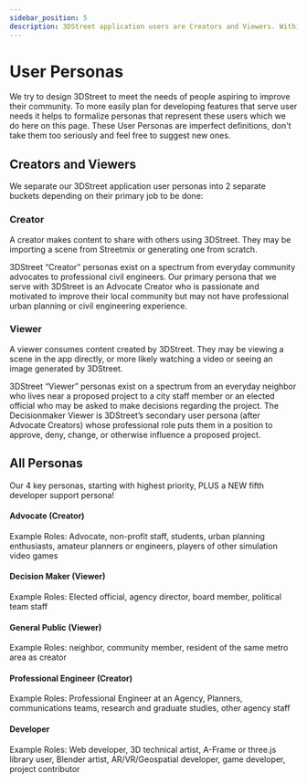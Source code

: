 ```yaml
---
sidebar_position: 5
description: 3DStreet application users are Creators and Viewers. Within those buckets are a wide spectrum of users -- Creators may be amateurs or professionals, Viewers may be neighbors or politicians, and everywhere in-between.
---
```


# User Personas
We try to design 3DStreet to meet the needs of people aspiring to improve their community. To more easily plan for developing features that serve user needs it helps to formalize personas that represent these users which we do here on this page. These User Personas are imperfect definitions, don't take them too seriously and feel free to suggest new ones.

## Creators and Viewers
We separate our 3DStreet application user personas into 2 separate buckets depending on their primary job to be done:

### Creator
A creator makes content to share with others using 3DStreet. They may be importing a scene from Streetmix or generating one from scratch.

3DStreet “Creator” personas exist on a spectrum from everyday community advocates to professional civil engineers. Our primary persona that we serve with 3DStreet is an Advocate Creator who is passionate and motivated to improve their local community but may not have professional urban planning or civil engineering experience.

### Viewer
A viewer consumes content created by 3DStreet. They may be viewing a scene in the app directly, or more likely watching a video or seeing an image generated by 3DStreet.

3DStreet “Viewer” personas exist on a spectrum from an everyday neighbor who lives near a proposed project to a city staff member or an elected official who may be asked to make decisions regarding the project. The Decisionmaker Viewer is 3DStreet’s secondary user persona (after Advocate Creators) whose professional role puts them in a position to approve, deny, change, or otherwise influence a proposed project.

## All Personas
Our 4 key personas, starting with highest priority, PLUS a NEW fifth developer support persona!

#### Advocate (Creator)

Example Roles: Advocate, non-profit staff, students, urban planning enthusiasts, amateur planners or engineers, players of other simulation video games

#### Decision Maker (Viewer)

Example Roles: Elected official, agency director, board member, political team staff

#### General Public (Viewer)

Example Roles: neighbor, community member, resident of the same metro area as creator

#### Professional Engineer (Creator)

Example Roles: Professional Engineer at an Agency, Planners, communications teams, research and graduate studies, other agency staff

#### Developer

Example Roles: Web developer, 3D technical artist, A-Frame or three.js library user, Blender artist, AR/VR/Geospatial developer, game developer, project contributor
